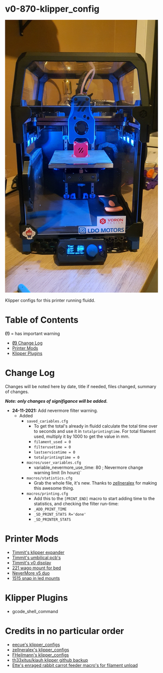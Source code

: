 # v0-870-klipper_config

![V0.1-870](./images/v0.1-870.jpg)

Klipper configs for this printer running fluidd.

# Table of Contents
**(!)** = has important warning
- [**(!)** Change Log](#change-log)
- [Printer Mods](#printer-mods)
- [Klipper Plugins](#klipper-plugins)

# Change Log

Changes will be noted here by date, title if needed, files changed, summary of changes. 

_**Note: only changes of signifigance will be added.**_


- **24-11-2021:** Add nevermore filter warning.
    * Added
        * `saved_cariables.cfg`
            * To get the total's already in fluidd calculate the total time over to seconds and use it in `totalprintingtime`. For total filament used, multiply it by 1000 to get the value in mm.
            * `filament_used = 0`
            * `filterusetime = 0`
            * `lastservicetime = 0`
            * `totalprintingtime = 0`
        * `macros/user_variables.cfg`
            * variable_nevermore_use_time: 80 ; Nevermore change warning limit (In hours)`
        * `macros/statistics.cfg`
            * Grab the whole file, it's new. Thanks to [zellneralex](https://github.com/zellneralex/klipper_config/blob/master/printtime.cfg) for making this awesome thing.
        * `macros/printing.cfg`
            * Add this to the `[PRINT_END]` macro to start adding time to the statistics, and checking the filter run-time:
            * `_ADD_PRINT_TIME`
            * `_SD_PRINT_STATS R='done'`
            * `_SD_PRINTER_STATS`

# Printer Mods

* [Timmit's klipper expander](https://github.com/VoronDesign/Voron-Hardware/tree/master/Klipper_Expander)
* [Timmit's umbilical pcb's](https://github.com/VoronDesign/Voron-Hardware/tree/master/V0-Umbilical)
* [Timmit's v0 display](https://github.com/VoronDesign/Voron-Hardware/tree/master/V0_Display)
* [221 wago mount for bed](https://github.com/VoronDesign/VoronUsers/tree/master/printer_mods/BlueBear/Wago_221_mount)
* [NeverMore v5 duo](https://github.com/nevermore3d/Nevermore_Micro/tree/master/V5_Duo/V0)
* [1515 snap in led mounts](https://github.com/newphreak/VoronUsers/tree/1515ledmod/printer_mods/Jon/1515_led_mount)



# Klipper Plugins

* gcode_shell_command

# Credits in no particular order

* [eecue's klipper_configs](https://github.com/eecue/klippper-config)
* [zellneralex's klipper_configs](https://github.com/zellneralex/klipper_config)
* [FHeilmann's klipper_configs](https://github.com/FHeilmann/klipper_config/)
* [th33xitus/kiauh klipper github backup](https://github.com/th33xitus/kiauh/wiki/How-to-autocommit-config-changes-to-github%3F)
* [Ette's enraged rabbit carrot feeder macro's for filament unload](https://github.com/EtteGit/EnragedRabbitProject)
